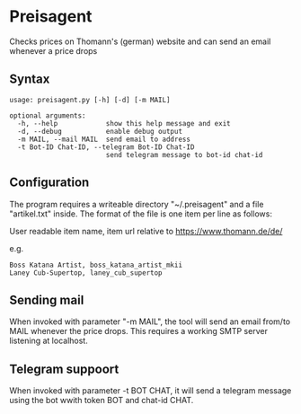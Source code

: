 # Preisagent

Checks prices on Thomann's (german) website and can send an email whenever a price drops

## Syntax

```
usage: preisagent.py [-h] [-d] [-m MAIL]

optional arguments:
  -h, --help            show this help message and exit
  -d, --debug           enable debug output
  -m MAIL, --mail MAIL  send email to address
  -t Bot-ID Chat-ID, --telegram Bot-ID Chat-ID
                        send telegram message to bot-id chat-id
```

## Configuration

The program requires a writeable directory "~/.preisagent" and a file "artikel.txt" inside. The format of the file is one item per line as follows:

User readable item name, item url relative to https://www.thomann.de/de/

e.g.

```
Boss Katana Artist, boss_katana_artist_mkii
Laney Cub-Supertop, laney_cub_supertop
```

## Sending mail

When invoked with parameter "-m MAIL", the tool will send an email from/to MAIL whenever the price drops. This requires a working SMTP server listening at localhost.

## Telegram suppoort

When invoked with parameter -t BOT CHAT, it will send a telegram message using the bot wwith token BOT and chat-id CHAT.
